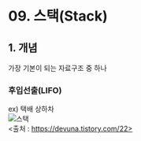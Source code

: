 # 09. 스택(Stack)  

## 1. 개념  
가장 기본이 되는 자료구조 중 하나  
### 후입선출(LIFO)  
ex) 택배 상하차  
![스택](https://user-images.githubusercontent.com/31130917/106428617-9c0a3800-64ac-11eb-932e-36554912d380.png)  
<출처 : https://devuna.tistory.com/22>